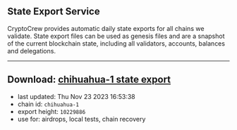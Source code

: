 ## State Export Service
CryptoCrew provides automatic daily state exports for all chains we validate. State export files can be used as genesis files and are a snapshot of the current blockchain state, including all validators, accounts, balances and delegations.

---
**Download: [chihuahua-1 state export](https://dl.ccvalidators.com/SERVICE/chihuahua/chihuahua-1_export_10229886.json)**
---

- last updated: Thu Nov 23 2023 16:53:38
- chain id: `chihuahua-1`
- export height: `10229886`
- use for: airdrops, local tests, chain recovery

